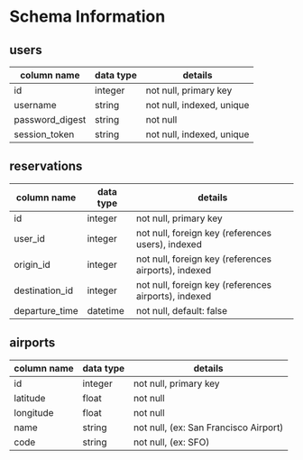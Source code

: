 # Schema Information

## users
column name     | data type | details
----------------|-----------|-----------------------
id              | integer   | not null, primary key
username        | string    | not null, indexed, unique
password_digest | string    | not null
session_token   | string    | not null, indexed, unique

## reservations
column name       | data type | details
------------------|-----------|-----------------------
id                | integer   | not null, primary key
user_id           | integer   | not null, foreign key (references users), indexed
origin_id         | integer   | not null, foreign key (references airports), indexed
destination_id    | integer   | not null, foreign key (references airports), indexed
departure_time    | datetime  | not null, default: false

## airports
column name | data type | details
------------|-----------|-----------------------
id          | integer   | not null, primary key
latitude    | float     | not null
longitude   | float     | not null
name        | string    | not null, (ex: San Francisco Airport)
code        | string    | not null, (ex: SFO)
